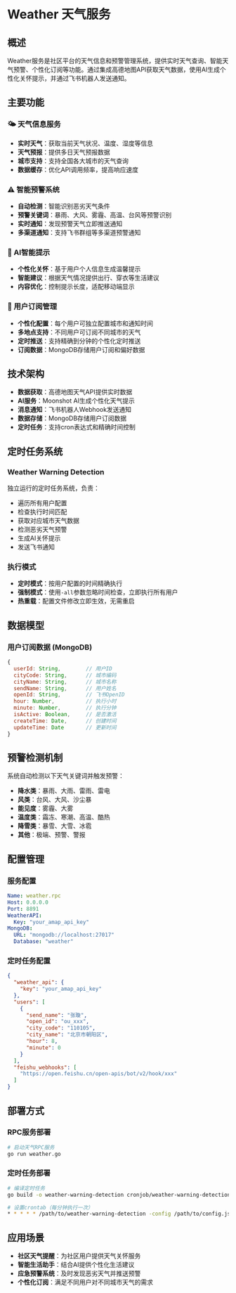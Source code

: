 # Weather 天气服务

## 概述

Weather服务是社区平台的天气信息和预警管理系统，提供实时天气查询、智能天气预警、个性化订阅等功能。通过集成高德地图API获取天气数据，使用AI生成个性化关怀提示，并通过飞书机器人发送通知。

## 主要功能

### 🌤️ 天气信息服务
- **实时天气**：获取当前天气状况、温度、湿度等信息
- **天气预报**：提供多日天气预报数据
- **城市支持**：支持全国各大城市的天气查询
- **数据缓存**：优化API调用频率，提高响应速度

### ⚠️ 智能预警系统
- **自动检测**：智能识别恶劣天气条件
- **预警关键词**：暴雨、大风、雾霾、高温、台风等预警识别
- **实时通知**：发现预警天气立即推送通知
- **多渠道通知**：支持飞书群组等多渠道预警通知

### 🤖 AI智能提示
- **个性化关怀**：基于用户个人信息生成温馨提示
- **智能建议**：根据天气情况提供出行、穿衣等生活建议
- **内容优化**：控制提示长度，适配移动端显示

### 👥 用户订阅管理
- **个性化配置**：每个用户可独立配置城市和通知时间
- **多地点支持**：不同用户可订阅不同城市的天气
- **定时推送**：支持精确到分钟的个性化定时推送
- **订阅数据**：MongoDB存储用户订阅和偏好数据

## 技术架构

- **数据获取**：高德地图天气API提供实时数据
- **AI服务**：Moonshot AI生成个性化天气提示
- **消息通知**：飞书机器人Webhook发送通知
- **数据存储**：MongoDB存储用户订阅数据
- **定时任务**：支持cron表达式和精确时间控制

## 定时任务系统

### Weather Warning Detection
独立运行的定时任务系统，负责：
- 遍历所有用户配置
- 检查执行时间匹配
- 获取对应城市天气数据
- 检测恶劣天气预警
- 生成AI关怀提示
- 发送飞书通知

### 执行模式
- **定时模式**：按用户配置的时间精确执行
- **强制模式**：使用`-all`参数忽略时间检查，立即执行所有用户
- **热重载**：配置文件修改立即生效，无需重启

## 数据模型

### 用户订阅数据 (MongoDB)
```javascript
{
  userId: String,        // 用户ID
  cityCode: String,      // 城市编码
  cityName: String,      // 城市名称
  sendName: String,      // 用户姓名
  openId: String,        // 飞书OpenID
  hour: Number,          // 执行小时
  minute: Number,        // 执行分钟
  isActive: Boolean,     // 是否激活
  createTime: Date,      // 创建时间
  updateTime: Date       // 更新时间
}
```

## 预警检测机制

系统自动检测以下天气关键词并触发预警：
- **降水类**：暴雨、大雨、雷雨、雷电
- **风类**：台风、大风、沙尘暴
- **能见度**：雾霾、大雾
- **温度类**：霜冻、寒潮、高温、酷热
- **降雪类**：暴雪、大雪、冰雹
- **其他**：极端、预警、警报

## 配置管理

### 服务配置
```yaml
Name: weather.rpc
Host: 0.0.0.0
Port: 8891
WeatherAPI:
  Key: "your_amap_api_key"
MongoDB:
  URL: "mongodb://localhost:27017"
  Database: "weather"
```

### 定时任务配置
```json
{
  "weather_api": {
    "key": "your_amap_api_key"
  },
  "users": [
    {
      "send_name": "张璇",
      "open_id": "ou_xxx",
      "city_code": "110105",
      "city_name": "北京市朝阳区",
      "hour": 8,
      "minute": 0
    }
  ],
  "feishu_webhooks": [
    "https://open.feishu.cn/open-apis/bot/v2/hook/xxx"
  ]
}
```

## 部署方式

### RPC服务部署
```bash
# 启动天气RPC服务
go run weather.go
```

### 定时任务部署
```bash
# 编译定时任务
go build -o weather-warning-detection cronjob/weather-warning-detection/main.go

# 设置crontab（每分钟执行一次）
* * * * * /path/to/weather-warning-detection -config /path/to/config.json
```

## 应用场景

- **社区天气提醒**：为社区用户提供天气关怀服务
- **智能生活助手**：结合AI提供个性化生活建议
- **应急预警系统**：及时发现恶劣天气并推送预警
- **个性化订阅**：满足不同用户对不同城市天气的需求
